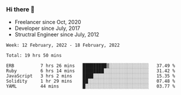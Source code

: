 ### Hi there 👋

- Freelancer since Oct, 2020
- Developer since July, 2017
- Structral Engineer since July, 2012

<!--START_SECTION:waka-->
```text
Week: 12 February, 2022 - 18 February, 2022

Total: 19 hrs 50 mins

ERB          7 hrs 26 mins   █████████▒░░░░░░░░░░░░░░░   37.49 % 
Ruby         6 hrs 14 mins   ████████░░░░░░░░░░░░░░░░░   31.42 % 
JavaScript   3 hrs 2 mins    ████░░░░░░░░░░░░░░░░░░░░░   15.35 % 
Solidity     1 hr 29 mins    ██░░░░░░░░░░░░░░░░░░░░░░░   07.48 % 
YAML         44 mins         █░░░░░░░░░░░░░░░░░░░░░░░░   03.77 % 
```
<!--END_SECTION:waka-->

